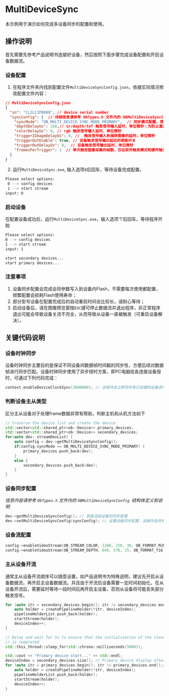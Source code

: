 # MultiDeviceSync

本示例用于演示如何完成多设备同步的配置和使用。

## 操作说明

首先需要先参考产品说明书连接好设备，然后按照下面步骤完成设备配置和开启设备数据流。

### 设备配置

1. 在程序文件夹内找到配置文件`MultiDeviceSyncConfig.json`，依据实际情况修改配置文件内容：

``` json
// MultiDeviceSyncConfig.json
{
  "sn": "CL2LC2P0089", // device serial number
  "syncConfig": {  // 详细信息请参考 ObTypes.h 文件内的 OBMultiDeviceSyncConfig 结构体定义和说明
    "syncMode": "OB_MULTI_DEVICE_SYNC_MODE_PRIMARY",  // 同步模式配置，常用模式：“OB_MULTI_DEVICE_SYNC_MODE_PRIMARY、OB_MULTI_DEVICE_SYNC_MODE_SECONDARY、OB_MULTI_DEVICE_SYNC_MODE_SECONDARY_SYNCED”, 在include\libobsensor\h\ObTypes.h中定义的枚举
    "depthDelayUs": 160,// ir/depth/tof 触发信号输入延时，单位微秒；为防止激光干扰，建议不同设备间通过将该延时配置，使激光错开160us
    "colorDelayUs": 0, // rgb 触发信号输入延时，单位微秒
    "trigger2ImageDelayUs": 0, //  触发信号输入到捕获图像的延时，单位微秒
    "triggerOutEnable": true, // 设备触发信号输出延迟的使能开关
    "triggerOutDelayUs": 0,  // 设备触发信号输出延时，单位微秒
    "framesPerTrigger": 1  // 单次触发图像采集的帧数，仅在软件触发模式和硬件触发模式下有效。
  }
}
```

2. 运行`MultiDeviceSync.exe`, 输入选项`0`后回车，等待设备完成配置。

```bash
Please select options:
 0 --> config devices
 1 --> start stream
input: 0
```

### 启动设备

在配置设备成功后，运行`MultiDeviceSync.exe`，输入选项'1'后回车，等待程序开始
```bash
Please select options:
0 --> config devices
1 --> start stream
input: 1

start secondary devices...
start primary devices...
```

### 注意事项

1. 设备同步配置会完成会将参数写入到设备内Flash，不需要每次使用都配置，频繁配置会损耗Flash使用寿命；
2. 部分型号设备在配置完成后的自动重启时间会比较长，请耐心等待；
3. 启动设备后，请在图像预览窗按`ESC`键可停止数据流并退出程序，非正常程序退出可能会导致设备关流不完全，从而导致从设备一直被触发（可重启设备解决）。

## 关键代码说明

### 设备时钟同步

设备时钟同步主要目的是保证不同设备间数据帧时间戳的同步性，方便后续对数据帧进行同步匹配。设备时钟同步使用了异步授时方案，即PC电脑给各连接设备授时，可通过下列代码完成：

```cpp
context.enableDeviceClockSync(3600000); // 该操作会立即将所有已创建的设备进行授时同步，并且每过一小时（3600000秒）会自动授时一次
```

### 判断设备主从类型
区分主从设备对于处理frame数据非常有帮助，判断主机和从机方法如下
```cpp
// traverse the device list and create the device
std::vector<std::shared_ptr<ob::Device>> primary_devices;
std::vector<std::shared_ptr<ob::Device>> secondary_devices;
for(auto dev: streamDevList) {
    auto config = dev->getMultiDeviceSyncConfig();
    if(config.syncMode == OB_MULTI_DEVICE_SYNC_MODE_PRIMARY) {
        primary_devices.push_back(dev);
    }
    else {
        secondary_devices.push_back(dev);
    }
}
```

### 设备同步配置

*信息内容请参考 `ObTypes.h` 文件内的 `OBMultiDeviceSyncConfig `结构体定义和说明*

```cpp
dev->getMultiDeviceSyncConfig(); // 获取当前设备的同步配置
dev->setMultiDeviceSyncConfig(syncConfig); // 设置设备同步配置，该操作会将参数写入到设备Flash，设备重启后生效
```

### 设备流配置
```cpp
config->enableVideoStream(OB_STREAM_COLOR, 1280, 720, 30, OB_FORMAT_MJPG);
config->enableVideoStream(OB_STREAM_DEPTH, 640, 576, 15, OB_FORMAT_Y16);
```

### 主从设备开流

通常主从设备开流顺序可以随意设置，如产品说明书为特殊说明，建议先开启从设备数据流，再开启主设备数据流。并且由于开流后设备需要一定时间初始化，在从设备开流后，需要延时等待一段时间后再开启主设备，否则从设备将可能丢失部分触发信号。

```cpp
for (auto itr = secondary_devices.begin(); itr != secondary_devices.end();itr++) {
    auto holder = createPipelineHolder(*itr, deviceIndex);
    pipelineHolderList.push_back(holder);
    startStream(holder);
    deviceIndex++;
}

// Delay and wait for 5s to ensure that the initialization of the slave device
// is completed
std::this_thread::sleep_for(std::chrono::milliseconds(5000));

std::cout << "Primary device start..." << std::endl;
deviceIndex = secondary_devices.size(); // Primary device display after primary devices.
for (auto itr = primary_devices.begin(); itr != primary_devices.end();itr++) {
    auto holder = createPipelineHolder(*itr, deviceIndex);
    pipelineHolderList.push_back(holder);
    startStream(holder);
    deviceIndex++;
}
```


